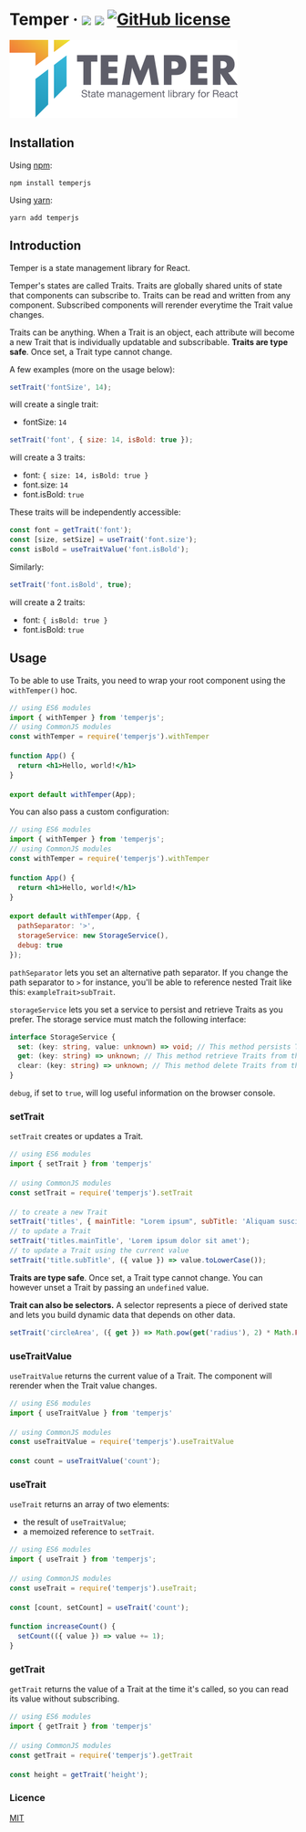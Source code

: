 # Temper &middot; ![](https://img.shields.io/npm/v/temperjs) ![](https://img.shields.io/github/issues/ktripaldi/temperjs) [![GitHub license](https://img.shields.io/badge/license-MIT-blue.svg)](LICENSE)

![alt text](Temper.png "Temper" )

## Installation

Using [npm](https://www.npmjs.com/get-npm):
```shell
npm install temperjs
```

Using [yarn](https://classic.yarnpkg.com/en/docs/install/):

```shell
yarn add temperjs
```

## Introduction

Temper is a state management library for React.

Temper's states are called Traits.
Traits are globally shared units of state that components can subscribe to.
Traits can be read and written from any component.
Subscribed components will rerender everytime the Trait value changes.

Traits can be anything. When a Trait is an object, each attribute will become a new Trait that is individually updatable and subscribable.
**Traits are type safe**. Once set, a Trait type cannot change.

A few examples (more on the usage below):

```js
setTrait('fontSize', 14);
```
will create a single trait:
- fontSize: `14`

```js
setTrait('font', { size: 14, isBold: true });
```
will create a 3 traits:
- font: `{ size: 14, isBold: true }`
- font.size: `14`
- font.isBold: `true`

These traits will be independently accessible:
```js
const font = getTrait('font');
const [size, setSize] = useTrait('font.size');
const isBold = useTraitValue('font.isBold');
```

Similarly:
```js
setTrait('font.isBold', true);
```

will create a 2 traits:
- font: `{ isBold: true }`
- font.isBold: `true`

## Usage

To be able to use Traits, you need to wrap your root component using the `withTemper()` hoc.

```jsx
// using ES6 modules
import { withTemper } from 'temperjs';
// using CommonJS modules
const withTemper = require('temperjs').withTemper

function App() {
  return <h1>Hello, world!</h1>
}

export default withTemper(App);
```

You can also pass a custom configuration:

```jsx
// using ES6 modules
import { withTemper } from 'temperjs';
// using CommonJS modules
const withTemper = require('temperjs').withTemper

function App() {
  return <h1>Hello, world!</h1>
}

export default withTemper(App, {
  pathSeparator: '>',
  storageService: new StorageService(),
  debug: true
});
```

`pathSeparator` lets you set an alternative path separator.
If you change the path separator to `>` for instance, you'll be able to reference nested Trait like this: `exampleTrait>subTrait`.

`storageService` lets you set a service to persist and retrieve Traits as you prefer.
The storage service must match the following interface:
```ts
interface StorageService {
  set: (key: string, value: unknown) => void; // This method persists Traits to the storage of your choice when they're updated
  get: (key: string) => unknown; // This method retrieve Traits from the storage of your choice when they're used the first time
  clear: (key: string) => unknown; // This method delete Traits from the storage of your choice when they're set to `undefined`
}
```

`debug`, if set to `true`, will log useful information on the browser console.

### setTrait

`setTrait` creates or updates a Trait.

```js
// using ES6 modules
import { setTrait } from 'temperjs'

// using CommonJS modules
const setTrait = require('temperjs').setTrait

// to create a new Trait
setTrait('titles', { mainTitle: "Lorem ipsum", subTitle: 'Aliquam suscipit'});
// to update a Trait
setTrait('titles.mainTitle', 'Lorem ipsum dolor sit amet');
// to update a Trait using the current value
setTrait('title.subTitle', ({ value }) => value.toLowerCase());
```

**Traits are type safe**. Once set, a Trait type cannot change.
You can however unset a Trait by passing an `undefined` value.

**Trait can also be selectors.**
A selector represents a piece of derived state and lets you build dynamic data that depends on other data.

```js
setTrait('circleArea', ({ get }) => Math.pow(get('radius'), 2) * Math.PI);
```

### useTraitValue

`useTraitValue` returns the current value of a Trait.
The component will rerender when the Trait value changes.

```js
// using ES6 modules
import { useTraitValue } from 'temperjs'

// using CommonJS modules
const useTraitValue = require('temperjs').useTraitValue

const count = useTraitValue('count');
```

### useTrait

`useTrait` returns an array of two elements:
- the result of `useTraitValue`;
- a memoized reference to `setTrait`.

```js
// using ES6 modules
import { useTrait } from 'temperjs';

// using CommonJS modules
const useTrait = require('temperjs').useTrait;

const [count, setCount] = useTrait('count');

function increaseCount() {
  setCount(({ value }) => value += 1);
}
```

### getTrait

`getTrait` returns the value of a Trait at the time it's called, so you can read its value without subscribing.

```js
// using ES6 modules
import { getTrait } from 'temperjs'

// using CommonJS modules
const getTrait = require('temperjs').getTrait

const height = getTrait('height');
```

### Licence

[MIT](LICENSE)
